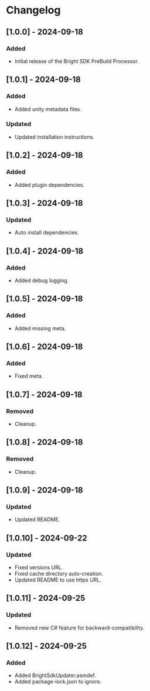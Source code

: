 # Changelog

## [1.0.0] - 2024-09-18
### Added
- Initial release of the Bright SDK PreBuild Processor.

## [1.0.1] - 2024-09-18
### Added
- Added unity metadata files.
### Updated
- Updated installation instructions.

## [1.0.2] - 2024-09-18
### Added
- Added plugin dependencies.

## [1.0.3] - 2024-09-18
### Updated
- Auto install dependencies.

## [1.0.4] - 2024-09-18
### Added
- Added debug logging.

## [1.0.5] - 2024-09-18
### Added
- Added missing meta.

## [1.0.6] - 2024-09-18
### Added
- Fixed meta.

## [1.0.7] - 2024-09-18
### Removed
- Cleanup.

## [1.0.8] - 2024-09-18
### Removed
- Cleanup.

## [1.0.9] - 2024-09-18
### Updated
- Updated README.

## [1.0.10] - 2024-09-22
### Updated
- Fixed versions URL.
- Fixed cache directory auto-creation.
- Updated README to use https URL.

## [1.0.11] - 2024-09-25
### Updated
- Removed new C# feature for backward-compatibility.

## [1.0.12] - 2024-09-25
### Added
- Added BrightSdkUpdater.asmdef.
- Added package-lock.json to ignore.